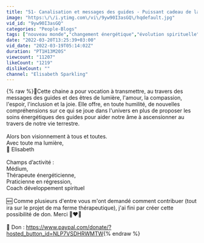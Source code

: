 ```yaml
---
title: "51- Canalisation et messages des guides - Puissant cadeau de la lumière pour vous"
image: "https:\/\/i.ytimg.com\/vi\/9yw90I3asGQ\/hqdefault.jpg"
vid_id: "9yw90I3asGQ"
categories: "People-Blogs"
tags: ["nouveau monde","changement énergétique","évolution spirituelle"]
date: "2022-03-20T13:25:39+03:00"
vid_date: "2022-03-19T05:14:02Z"
duration: "PT1H13M20S"
viewcount: "11207"
likeCount: "1219"
dislikeCount: ""
channel: "Elisabeth Sparkling"
---
```

{% raw %}💌Cette chaine a pour vocation à transmettre, au travers des messages des guides et des êtres de lumière, l'amour, la compassion, l'espoir, l'inclusion et la joie. Elle offre, en toute humilité,  de nouvelles compréhensions sur ce qui se joue dans l'univers en plus de proposer les soins énergétiques des guides pour aider notre âme à ascensionner au travers de notre vie terrestre.<br /><br />Alors bon visionnement à tous et toutes. <br />Avec toute ma lumière,<br />🌺 Elisabeth<br /><br />Champs d’activité : <br />Médium, <br />Thérapeute énergéticienne, <br />Praticienne en régression,<br />Coach développement spirituel<br /><br />🆕 Comme plusieurs d'entre vous m'ont demandé comment contribuer (tout ira sur le projet de ma ferme thérapeutique),  j'ai fini par créer cette possibilité de don. Merci 🙏❤️🙏<br /><br />💌 Don : <a rel="nofollow" target="blank" href="https://www.paypal.com/donate/?hosted_button_id=NLP7VSDHRWMTW">https://www.paypal.com/donate/?hosted_button_id=NLP7VSDHRWMTW</a>{% endraw %}
